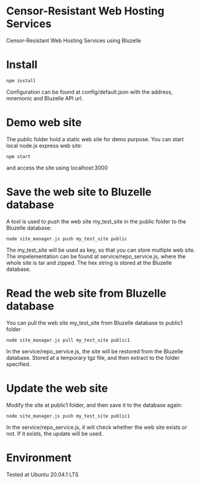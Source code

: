 # Censor-Resistant Web Hosting Services

Censor-Resistant Web Hosting Services using Bluzelle

# Install
```
npm install
```
Configuration can be found at config/default.json with the address, mnemonic and Bluzelle API url.

#  Demo web site

The public folder hold a static web site for demo purpose. You can start local node.js express web site:
```
npm start
```
and access the site using localhost:3000

# Save the web site to Bluzelle database
A tool is used to push the web site my_test_site in the public folder to the Bluzelle database:
```
node site_manager.js push my_test_site public
```
The my_test_site will be used as key, so that you can store multiple web site. The impelementation can be found at service/repo_service.js, where the whole site is tar and zipped. The hex string is stored at the Bluzelle database.

# Read the web site from Bluzelle database
You can pull the web site my_test_site from Bluzelle database to public1 folder
```
node site_manager.js pull my_test_site public1
```
In the service/repo_service.js, the site will be restored from the Bluzelle database. Stored at a temporary tgz file, and then extract to the folder specified.

# Update the web site
Modify the site at public1 folder, and then save it to the database again:
```
node site_manager.js push my_test_site public1
```
In the service/repo_service.js, it will check whether the web site exists or not. If it exists, the update will be used.


# Environment 
Tested at Ubuntu 20.04.1 LTS
